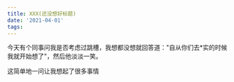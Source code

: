 ```yaml
---
title: XXX(还没想好标题)
date: '2021-04-01'
tags:
---
```


今天有个同事问我是否考虑过跳槽，我想都没想就回答道："自从你们去*实的时候我就开始想了"，然后他淡淡一笑。

这简单地一问让我想起了很多事情

